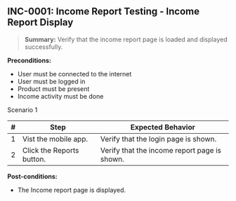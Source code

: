 ## **INC-0001:** Income Report Testing - Income Report Display

> **Summary:** Verify that the income report page is loaded and displayed successfully. <br>

**Preconditions:**

- User must be connected to the internet
- User must be logged in
- Product must be present
- Income activity must be done

Scenario 1

| \#  | Step                      | Expected Behavior                            |
| --- | ------------------------- | -------------------------------------------- |
| 1   | Vist the mobile app.      | Verify that the login page is shown.         |
| 2   | Click the Reports button. | Verify that the income report page is shown. |

**Post-conditions:**

- The Income report page is displayed.
